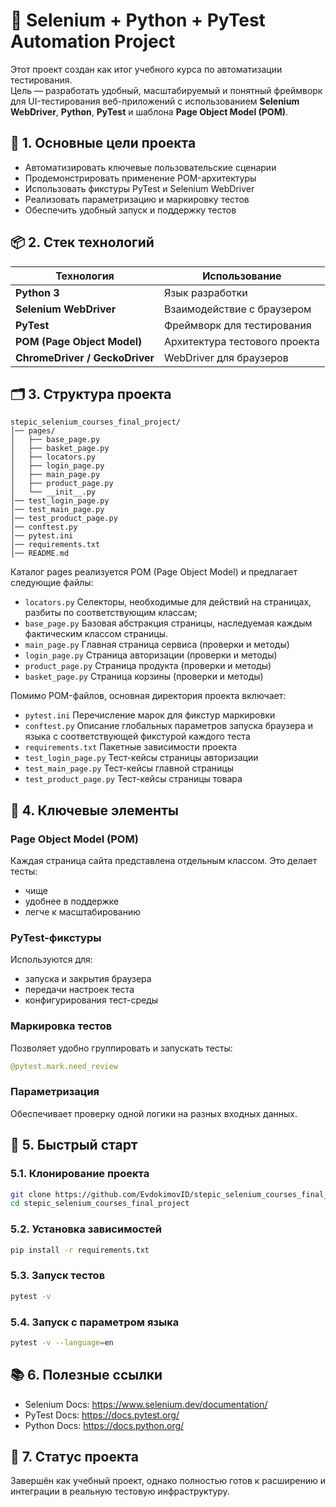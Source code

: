 # 🏁 Selenium + Python + PyTest Automation Project

Этот проект создан как итог учебного курса по автоматизации тестирования.  
Цель — разработать удобный, масштабируемый и понятный фреймворк для UI-тестирования веб-приложений с использованием **Selenium WebDriver**, **Python**, **PyTest** и шаблона **Page Object Model (POM)**.

## 🎯 1. Основные цели проекта

- Автоматизировать ключевые пользовательские сценарии
- Продемонстрировать применение POM-архитектуры
- Использовать фикстуры PyTest и Selenium WebDriver
- Реализовать параметризацию и маркировку тестов
- Обеспечить удобный запуск и поддержку тестов

## 📦 2. Стек технологий

| Технология | Использование |
|-----------|---------------|
| **Python 3** | Язык разработки |
| **Selenium WebDriver** | Взаимодействие с браузером |
| **PyTest** | Фреймворк для тестирования |
| **POM (Page Object Model)** | Архитектура тестового проекта |
| **ChromeDriver / GeckoDriver** | WebDriver для браузеров |

## 🗂 3. Структура проекта

```
stepic_selenium_courses_final_project/
│── pages/
│   ├── base_page.py
│   ├── basket_page.py
│   ├── locators.py
│   ├── login_page.py
│   ├── main_page.py
│   ├── product_page.py
│   └── __init__.py
│── test_login_page.py
│── test_main_page.py
│── test_product_page.py
│── conftest.py
│── pytest.ini
│── requirements.txt
│── README.md
```

Каталог pages реализуется POM (Page Object Model) и предлагает следующие файлы:

- `locators.py` Селекторы, необходимые для действий на страницах, разбиты по соответствующим классам;
- `base_page.py` Базовая абстракция страницы, наследуемая каждым фактическим классом страницы.
- `main_page.py` Главная страница сервиса (проверки и методы)
- `login_page.py` Страница авторизации (проверки и методы)
- `product_page.py` Страница продукта (проверки и методы)
- `basket_page.py` Страница корзины (проверки и методы)

Помимо POM-файлов, основная директория проекта включает:

- `pytest.ini` Перечисление марок для фикстур маркировки
- `conftest.py` Описание глобальных параметров запуска браузера и языка с соответствующей фикстурой каждого теста
- `requirements.txt` Пакетные зависимости проекта
- `test_login_page.py` Тест-кейсы страницы авторизации
- `test_main_page.py` Тест-кейсы главной страницы
- `test_product_page.py` Тест-кейсы страницы товара

## 🧠 4. Ключевые элементы

### Page Object Model (POM)

Каждая страница сайта представлена отдельным классом. Это делает тесты:

- чище
- удобнее в поддержке
- легче к масштабированию

### PyTest-фикстуры

Используются для:

- запуска и закрытия браузера
- передачи настроек теста
- конфигурирования тест-среды

### Маркировка тестов

Позволяет удобно группировать и запускать тесты:

```python
@pytest.mark.need_review
```

### Параметризация

Обеспечивает проверку одной логики на разных входных данных.

## 🚀 5. Быстрый старт

### 5.1. Клонирование проекта

```bash
git clone https://github.com/EvdokimovID/stepic_selenium_courses_final_project.git
cd stepic_selenium_courses_final_project
```

### 5.2. Установка зависимостей

```bash
pip install -r requirements.txt
```

### 5.3. Запуск тестов

```bash
pytest -v
```

### 5.4. Запуск с параметром языка

```bash
pytest -v --language=en
```

## 📚 6. Полезные ссылки

- Selenium Docs: https://www.selenium.dev/documentation/
- PyTest Docs: https://docs.pytest.org/
- Python Docs: https://docs.python.org/

## 📌 7. Статус проекта

Завершён как учебный проект, однако полностью готов к расширению и интеграции в реальную тестовую инфраструктуру.
